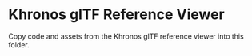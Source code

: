 # Khronos glTF Reference Viewer

Copy code and assets from the Khronos glTF reference viewer into this folder.
